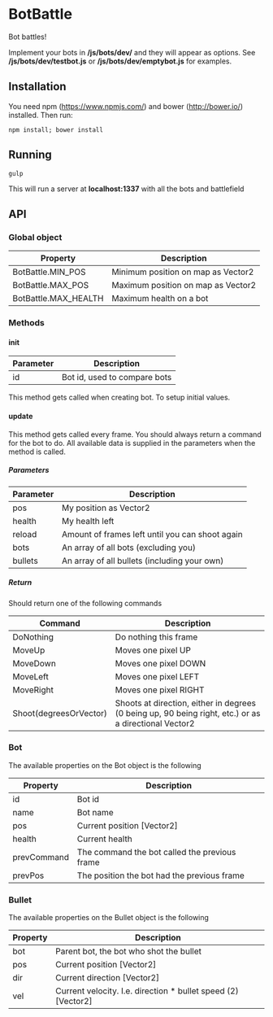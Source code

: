 BotBattle
========

Bot battles!

Implement your bots in __/js/bots/dev/__ and they will appear as options. See __/js/bots/dev/testbot.js__ or __/js/bots/dev/emptybot.js__ for examples.

## Installation

You need npm (https://www.npmjs.com/) and bower (http://bower.io/) installed. Then run:

    npm install; bower install

## Running

    gulp

This will run a server at __localhost:1337__ with all the bots and battlefield

## API

### Global object

Property            | Description
------------------- | -------------
BotBattle.MIN_POS    | Minimum position on map as Vector2
BotBattle.MAX_POS    | Maximum position on map as Vector2
BotBattle.MAX_HEALTH | Maximum health on a bot


### Methods

#### init
Parameter | Description
--------- | -------------
id        | Bot id, used to compare bots

This method gets called when creating bot. To setup initial values.

#### update

This method gets called every frame. You should always return a command for the bot to do. All available data is supplied in the parameters when the method is called.

##### Parameters
Parameter | Description
--------- | -------------
pos       | My position as Vector2
health    | My health left
reload    | Amount of frames left until you can shoot again
bots      | An array of all bots (excluding you)
bullets   | An array of all bullets (including your own)

##### Return
Should return one of the following commands

Command   | Description
--------- | -------------
DoNothing | Do nothing this frame
MoveUp    | Moves one pixel UP
MoveDown  | Moves one pixel DOWN
MoveLeft  | Moves one pixel LEFT
MoveRight | Moves one pixel RIGHT
Shoot(degreesOrVector) | Shoots at direction, either in degrees (0 being up, 90 being right, etc.) or as a directional Vector2


### Bot

The available properties on the Bot object is the following

Property    | Description
----------- | -------------
id          | Bot id
name        | Bot name
pos         | Current position [Vector2]
health      | Current health
prevCommand | The command the bot called the previous frame
prevPos     | The position the bot had the previous frame


### Bullet

The available properties on the Bullet object is the following

Property   | Description
---------- | -------------
bot        | Parent bot, the bot who shot the bullet
pos        | Current position [Vector2]
dir        | Current direction [Vector2]
vel        | Current velocity. I.e. direction * bullet speed (2) [Vector2]
